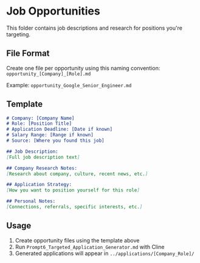 # Job Opportunities

This folder contains job descriptions and research for positions you're targeting.

## File Format

Create one file per opportunity using this naming convention:
`opportunity_[Company]_[Role].md`

Example: `opportunity_Google_Senior_Engineer.md`

## Template

```markdown
# Company: [Company Name]
# Role: [Position Title]
# Application Deadline: [Date if known]
# Salary Range: [Range if known]
# Source: [Where you found this job]

## Job Description:
[Full job description text]

## Company Research Notes:
[Research about company, culture, recent news, etc.]

## Application Strategy:
[How you want to position yourself for this role]

## Personal Notes:
[Connections, referrals, specific interests, etc.]
```

## Usage

1. Create opportunity files using the template above
2. Run `Prompt6_Targeted_Application_Generator.md` with Cline
3. Generated applications will appear in `../applications/[Company_Role]/`
